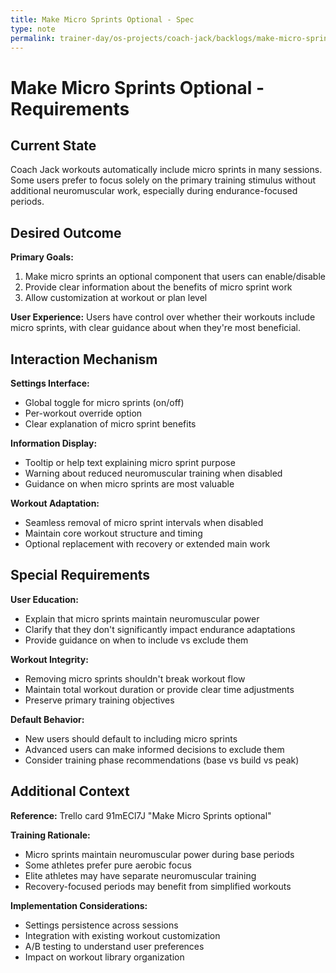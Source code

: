 ```yaml
---
title: Make Micro Sprints Optional - Spec
type: note
permalink: trainer-day/os-projects/coach-jack/backlogs/make-micro-sprints-optional-spec
---
```


# Make Micro Sprints Optional - Requirements

## Current State

Coach Jack workouts automatically include micro sprints in many sessions. Some users prefer to focus solely on the primary training stimulus without additional neuromuscular work, especially during endurance-focused periods.

## Desired Outcome  

**Primary Goals:**
1. Make micro sprints an optional component that users can enable/disable
2. Provide clear information about the benefits of micro sprint work
3. Allow customization at workout or plan level

**User Experience:** Users have control over whether their workouts include micro sprints, with clear guidance about when they're most beneficial.

## Interaction Mechanism

**Settings Interface:**
- Global toggle for micro sprints (on/off)
- Per-workout override option
- Clear explanation of micro sprint benefits

**Information Display:**
- Tooltip or help text explaining micro sprint purpose
- Warning about reduced neuromuscular training when disabled
- Guidance on when micro sprints are most valuable

**Workout Adaptation:**
- Seamless removal of micro sprint intervals when disabled
- Maintain core workout structure and timing
- Optional replacement with recovery or extended main work

## Special Requirements

**User Education:**
- Explain that micro sprints maintain neuromuscular power
- Clarify that they don't significantly impact endurance adaptations
- Provide guidance on when to include vs exclude them

**Workout Integrity:**
- Removing micro sprints shouldn't break workout flow
- Maintain total workout duration or provide clear time adjustments
- Preserve primary training objectives

**Default Behavior:**
- New users should default to including micro sprints
- Advanced users can make informed decisions to exclude them
- Consider training phase recommendations (base vs build vs peak)

## Additional Context

**Reference:** Trello card 91mECl7J "Make Micro Sprints optional"

**Training Rationale:**
- Micro sprints maintain neuromuscular power during base periods
- Some athletes prefer pure aerobic focus
- Elite athletes may have separate neuromuscular training
- Recovery-focused periods may benefit from simplified workouts

**Implementation Considerations:**
- Settings persistence across sessions
- Integration with existing workout customization
- A/B testing to understand user preferences
- Impact on workout library organization